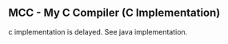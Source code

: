 MCC - My C Compiler (C Implementation)
---------------------------
c implementation is delayed. See java implementation.
